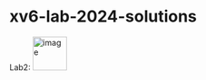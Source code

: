 # xv6-lab-2024-solutions
Lab2:
<img width="60" height="60" alt="image" src="https://github.com/user-attachments/assets/fbef9e9c-23a3-4928-a7a4-6ea475bd1c55" />
